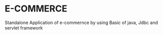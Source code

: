 # E-COMMERCE
Standalone Application  of e-commernce by using Basic of  java, Jdbc and servlet framework
